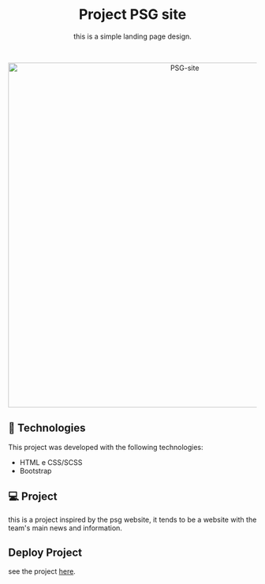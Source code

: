 <h1 align="center"> Project PSG site </h1>

<p align="center">
 this is a simple landing page design.
</p>

<br>

<p align="center">
  <img alt="PSG-site" src="https://cdn.discordapp.com/attachments/1014522371887079425/1029045576651771994/unknown.png" width="700px">
</p>

## 🚀 Technologies

This project was developed with the following technologies:

- HTML e CSS/SCSS
- Bootstrap

## 💻 Project

this is a project inspired by the psg website, it tends to be a website with the team's main news and information.

## Deploy Project

see the project [here](https://psg-rho.vercel.app).
